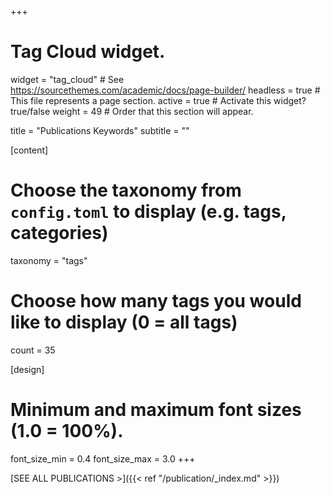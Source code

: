 +++
# Tag Cloud widget.
widget = "tag_cloud"  # See https://sourcethemes.com/academic/docs/page-builder/
headless = true  # This file represents a page section.
active = true  # Activate this widget? true/false
weight = 49  # Order that this section will appear.

title = "Publications Keywords"
subtitle = ""

[content]
  # Choose the taxonomy from `config.toml` to display (e.g. tags, categories)
  taxonomy = "tags"

  # Choose how many tags you would like to display (0 = all tags)
  count = 35

[design]
  # Minimum and maximum font sizes (1.0 = 100%).
  font_size_min = 0.4
  font_size_max = 3.0
+++


[SEE ALL PUBLICATIONS >]({{< ref "/publication/_index.md" >}})
